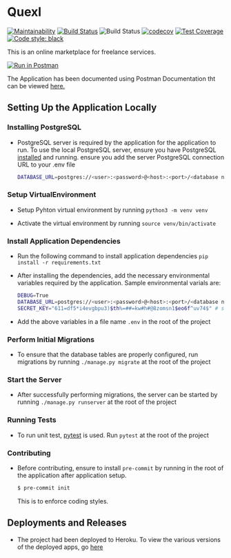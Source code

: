 # Quexl

[![Maintainability](https://api.codeclimate.com/v1/badges/2773f09c29c11f82579a/maintainability)](https://codeclimate.com/github/verenceLola/Quexl/maintainability)
[![Build Status](https://travis-ci.com/verenceLola/Quexl.svg?token=A77sHzTptZ8EutExRXpa&branch=develop)](https://travis-ci.com/verenceLola/Quexl)
![Build Status](https://github.com/verenceLola/Quexl/workflows/Django%20application/badge.svg)
[![codecov](https://codecov.io/gh/verenceLola/Quexl/branch/develop/graph/badge.svg?token=zNEszwcQ4u)](https://codecov.io/gh/verenceLola/Quexl)
[![Test Coverage](https://api.codeclimate.com/v1/badges/2773f09c29c11f82579a/test_coverage)](https://codeclimate.com/github/verenceLola/Quexl/test_coverage)
[![Code style: black](https://img.shields.io/badge/code%20style-black-000000.svg)](https://github.com/psf/black)

This is an online marketplace for freelance services.

[![Run in Postman](https://run.pstmn.io/button.svg)](https://app.getpostman.com/run-collection/2acad8ef40948488fbab#?env%5BQuexl%5D=W3sia2V5IjoiYmFzZV91cmwiLCJ2YWx1ZSI6IiIsImVuYWJsZWQiOnRydWV9LHsia2V5IjoidG9rZW4iLCJ2YWx1ZSI6IiIsImVuYWJsZWQiOnRydWV9XQ==)

The Application has been documented using Postman Documentation tht can be viewed [here.](https://documenter.getpostman.com/view/4146974/SVtVVp1U?version=latest)

## Setting Up the Application Locally

### Installing PostgreSQL

- PostgreSQL server is required by the application for the application to run. To use the local PostgreSQL server, ensure you have PostgreSQL [installed](https://www.postgresql.org/docs/12/tutorial-install.html) and running. ensure you add the server PostgreSQL connection URL to your .env file

    ``` bash
    DATABASE_URL=postgres://<user>:<password>@<host>:<port>/<database name> #  postgres://postgres@127.0.0.1:5432 if no username or password configured, or just a remote host's URL
    ```

### Setup VirtualEnvironment

- Setup Pyhton virtual environment by running `python3 -m venv venv`

- Activate the virtual environment by running `source venv/bin/activate`

### Install Application Dependencies

- Run the following command to install application dependencies `pip install -r requirements.txt`

- After installing the dependencies, add the necessary environmental variables required by the application. Sample environmental varials are:

    ```bash
    DEBUG=True
    DATABASE_URL=postgres://<user>:<password>@<host>:<port>/<database name>
    SECRET_KEY="611=df5*i4evgbpu3)$th%=##=kw#h#@8zomsn1$eo6f^uv74$" # sample SECRET_KEY
    ```

- Add the above variables in a file name `.env` in the root of the project

### Perform Initial Migrations

- To ensure that the database tables are properly configured, run migrations by running `./manage.py migrate` at the root of the project

### Start the Server

- After successfully performing migrations, the server can be started by running `./manage.py runserver` at the root of the project

### Running Tests

- To run unit test, [pytest](https://docs.pytest.org/en/latest/) is used. Run `pytest` at the root of the project


### Contributing

- Before contributing, ensure to install `pre-commit` by running  in the root of the application after application setup.
    ``` bash
    $ pre-commit init
    ```
    This is to enforce coding styles.

## Deployments and Releases

- The project had been deployed to Heroku. To view the various versions of the deployed apps, go [here](https://github.com/verenceLola/Quexl/deployments)
